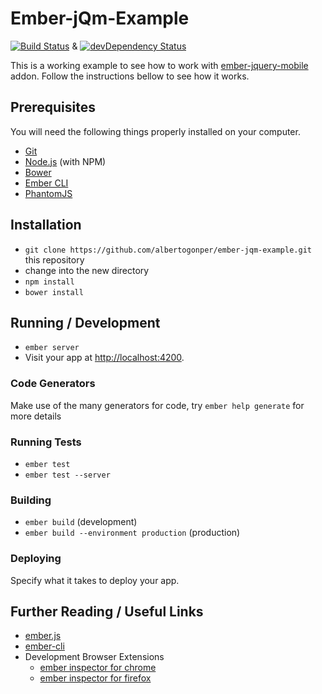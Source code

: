 # Ember-jQm-Example
[![Build Status](https://travis-ci.org/albertogonper/ember-cli-jquerymobile.svg?branch=master)](https://travis-ci.org/albertogonper/ember-jqm-example) & [![devDependency Status](https://david-dm.org/albertogonper/ember-jqm-example/dev-status.svg)](https://david-dm.org/albertogonper/ember-jqm-example#info=devDependencies)

This is a working example to see how to work with [ember-jquery-mobile]() addon. Follow the instructions bellow to see how it works.

## Prerequisites

You will need the following things properly installed on your computer.

* [Git](http://git-scm.com/)
* [Node.js](http://nodejs.org/) (with NPM)
* [Bower](http://bower.io/)
* [Ember CLI](http://www.ember-cli.com/)
* [PhantomJS](http://phantomjs.org/)

## Installation

* `git clone https://github.com/albertogonper/ember-jqm-example.git` this repository
* change into the new directory
* `npm install`
* `bower install`

## Running / Development

* `ember server`
* Visit your app at [http://localhost:4200](http://localhost:4200).

### Code Generators

Make use of the many generators for code, try `ember help generate` for more details

### Running Tests

* `ember test`
* `ember test --server`

### Building

* `ember build` (development)
* `ember build --environment production` (production)

### Deploying

Specify what it takes to deploy your app.

## Further Reading / Useful Links

* [ember.js](http://emberjs.com/)
* [ember-cli](http://www.ember-cli.com/)
* Development Browser Extensions
  * [ember inspector for chrome](https://chrome.google.com/webstore/detail/ember-inspector/bmdblncegkenkacieihfhpjfppoconhi)
  * [ember inspector for firefox](https://addons.mozilla.org/en-US/firefox/addon/ember-inspector/)

